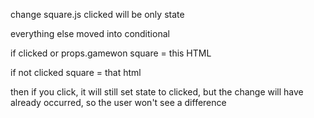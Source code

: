 change square.js
clicked will be only state

everything else moved into conditional

if clicked or props.gamewon
square = this HTML

if not clicked
square = that html

then if you click, it will still set state to clicked, but the change will have
already occurred, so the user won't see a difference

